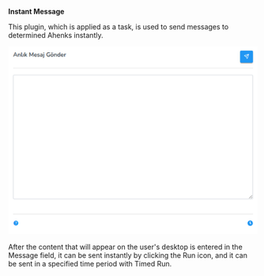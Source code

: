 **Instant Message**

This plugin, which is applied as a task, is used to send messages to determined Ahenks instantly.

[![Instant Message](../images/computerManagement/instantMessage.png)](../images/computerManagement/instantMessage.png)

After the content that will appear on the user's desktop is entered in the Message field, it can be sent instantly by clicking the Run icon, and it can be sent in a specified time period with Timed Run.

<link href=/lider3.0/assets/style.css rel=stylesheet></link>
